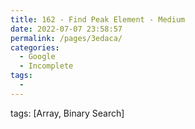 ```yaml
---
title: 162 - Find Peak Element - Medium
date: 2022-07-07 23:58:57
permalink: /pages/3edaca/
categories:
  - Google
  - Incomplete
tags:
  - 
---
```

tags: [Array, Binary Search]